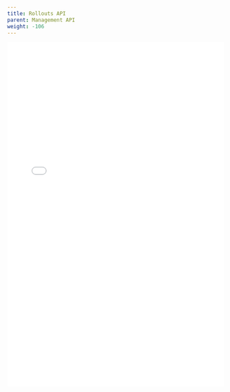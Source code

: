 ```yaml
--- 
title: Rollouts API
parent: Management API
weight: -106
---
```


<iframe width="100%" height="800px" frameborder="0" src="../../../rest-api/rollout-api-guide.html"></iframe>